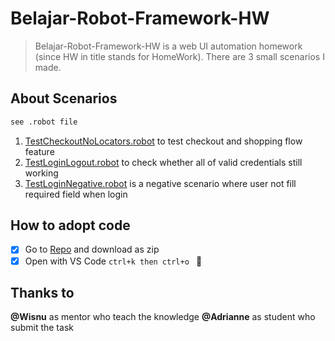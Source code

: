 # Belajar-Robot-Framework-HW
> Belajar-Robot-Framework-HW is a web UI automation homework (since HW in title stands for HomeWork). 
> There are 3 small scenarios I made.

## About Scenarios
```bash
see .robot file
```   
1. [TestCheckoutNoLocators.robot](https://github.com/adrianneavs/Belajar-Robot-Framework-HW/blob/main/TestCheckoutNoLocators.robot) to test checkout and shopping flow feature
2. [TestLoginLogout.robot](https://github.com/adrianneavs/Belajar-Robot-Framework-HW/blob/main/TestLoginLogout.robot) to check whether all of valid credentials still working
3. [TestLoginNegative.robot](https://github.com/adrianneavs/Belajar-Robot-Framework-HW/blob/main/TestLoginNegative.robot) is a negative scenario where user not fill required field when login

## How to adopt code

- [x] Go to [Repo](https://github.com/adrianneavs/Belajar-Robot-Framework-HW) and download as zip
- [x] Open with VS Code ```ctrl+k then ctrl+o ``` 💨

## Thanks to
**@Wisnu** as mentor who teach the knowledge
**@Adrianne** as student who submit the task
